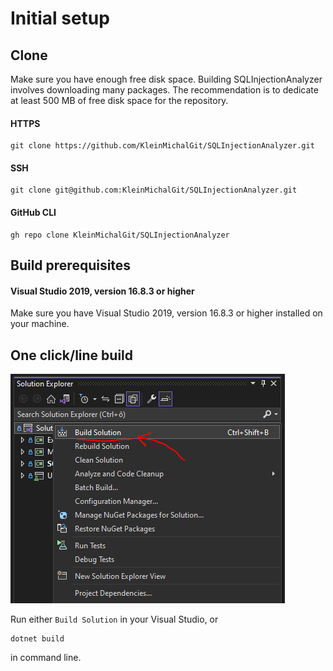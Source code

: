 # Initial setup

## Clone
Make sure you have enough free disk space.
Building SQLInjectionAnalyzer involves downloading many packages. The recommendation is to dedicate at least 500 MB of free disk space for the repository.
#### HTTPS
```
git clone https://github.com/KleinMichalGit/SQLInjectionAnalyzer.git
```
#### SSH
```
git clone git@github.com:KleinMichalGit/SQLInjectionAnalyzer.git
```
#### GitHub CLI
```
gh repo clone KleinMichalGit/SQLInjectionAnalyzer
```
## Build prerequisites
#### Visual Studio 2019, version 16.8.3 or higher
Make sure you have Visual Studio 2019, version 16.8.3 or higher installed on your machine.

## One click/line build
![img.png](images/build.png)

Run either `Build Solution` in your Visual Studio, or
```
dotnet build
```
in command line.